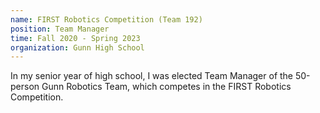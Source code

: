 ```yaml
---
name: FIRST Robotics Competition (Team 192)
position: Team Manager
time: Fall 2020 - Spring 2023
organization: Gunn High School
---
```


In my senior year of high school, I was elected Team Manager of the 50-person Gunn Robotics Team, which competes in the FIRST Robotics Competition. 
